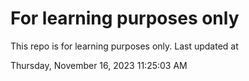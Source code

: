 # For learning purposes only
This repo is for learning purposes only.
Last updated at

Thursday, November 16, 2023 11:25:03 AM

